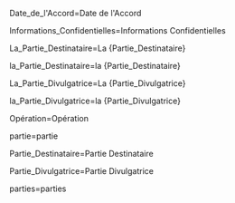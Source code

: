 Date_de_l'Accord=<span class="definedterm">Date de l'Accord</span>

Informations_Confidentielles=<span class="definedterm">Informations Confidentielles</span>

La_Partie_Destinataire=La {Partie_Destinataire}

la_Partie_Destinataire=la {Partie_Destinataire}

La_Partie_Divulgatrice=La {Partie_Divulgatrice}

la_Partie_Divulgatrice=la {Partie_Divulgatrice}

Opération=<span class="definedterm">Opération</span>

partie=<span class="definedterm">partie</span>

Partie_Destinataire=<span class="definedterm">Partie Destinataire</span>

Partie_Divulgatrice=<span class="definedterm">Partie Divulgatrice</span>

parties=<span class="definedterm">parties</span>

